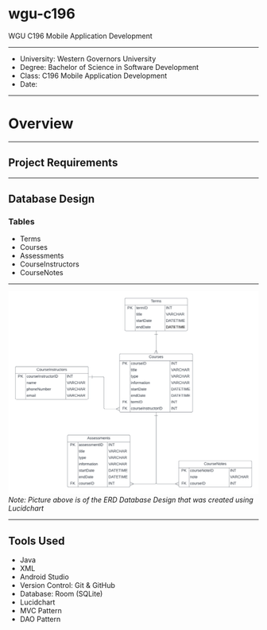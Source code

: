 # wgu-c196
WGU C196 Mobile Application Development

---

* University: Western Governors University
* Degree: Bachelor of Science in Software Development
* Class: C196 Mobile Application Development
* Date: 

---

# Overview





---

## Project Requirements


---

## Database Design

### Tables
* Terms
* Courses
* Assessments
* CourseInstructors
* CourseNotes

---

![ERD Database Design made in Lucidchart](/database-design/WGU-C196-Database-ERD.png)
*Note: Picture above is of the ERD Database Design that was created using Lucidchart*

---

## Tools Used

* Java
* XML
* Android Studio
* Version Control: Git & GitHub
* Database: Room (SQLite)
* Lucidchart
* MVC Pattern
* DAO Pattern
